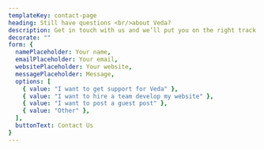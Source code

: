 ```yaml
---
templateKey: contact-page
heading: Still have questions <br/>about Veda?
description: Get in touch with us and we’ll put you on the right track towards making unique, fully customizable storefronts.
decorate: ""
form: {
  namePlaceholder: Your name,
  emailPlaceholder: Your email,
  websitePlaceholder: Your website,
  messagePlaceholder: Message,
  options: [
    { value: "I want to get support for Veda" },
    { value: "I want to hire a team develop my website" },
    { value: "I want to post a guest post" },
    { value: "Other" },
  ],
  buttonText: Contact Us
}
---
```

